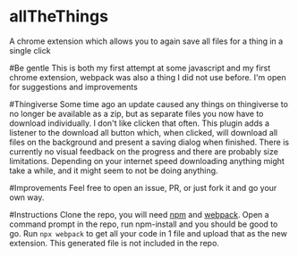 # allTheThings
A chrome extension which allows you to again save all files for a thing in a single click

#Be gentle
This is both my first attempt at some javascript and my first chrome extension, webpack was also a thing I did not use before. I'm open for suggestions and improvements

#Thingiverse
Some time ago an update caused any things on thingiverse to no longer be available as a zip,  but as separate files you now have to download individually. I don't like clicken that often. This plugin adds a listener to the download all button which, when clicked,  will download all files on the background and present a saving dialog when finished. There is currently no visual feedback on the progress and there are probably size limitations. Depending on your internet speed downloading anything might take a while, and it might seem to not be doing anything.

#Improvements
Feel free to open an issue, PR, or just fork it and go your own way.

#Instructions
Clone the repo, you will need [npm](https://www.npmjs.com/) and [webpack](https://webpack.js.org/).
Open a command prompt in the repo, run npm-install and you should be good to go. 
Run `npx webpack` to get all your code in 1 file and upload that as the new extension. This generated file is not included in the repo.
